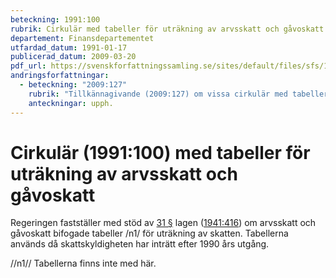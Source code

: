 ```yaml
---
beteckning: 1991:100
rubrik: Cirkulär med tabeller för uträkning av arvsskatt och gåvoskatt
departement: Finansdepartementet
utfardad_datum: 1991-01-17
publicerad_datum: 2009-03-20
pdf_url: https://svenskforfattningssamling.se/sites/default/files/sfs/1991-01/SFS1991-100.pdf
andringsforfattningar:
  - beteckning: "2009:127"
    rubrik: "Tillkännagivande (2009:127) om vissa cirkulär med tabeller för uträkning av arvsskatt och gåvoskatt"
    anteckningar: upph.
---
```


# Cirkulär (1991:100) med tabeller för uträkning av arvsskatt och gåvoskatt

Regeringen fastställer med stöd av [31 §](#31) lagen ([1941:416](https://selex.se/eli/sfs/1941/416)) om arvsskatt och gåvoskatt bifogade tabeller /n1/ för uträkning av skatten. Tabellerna används då skattskyldigheten har inträtt efter 1990 års utgång.

//n1// Tabellerna finns inte med här.